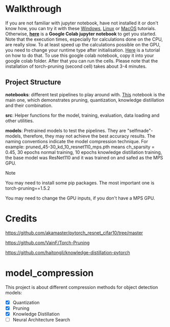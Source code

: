 # Walkthrough

If you are not familiar with jupyter notebook, have not installed it or don't know how, you can try it with these [Windows](https://www.youtube.com/watch?v=2WL-XTl2QYI), [Linux](https://www.digitalocean.com/community/tutorials/how-to-set-up-jupyter-notebook-with-python-3-on-ubuntu-18-04) or [MacOS](https://medium.com/@kishanck/virtual-environments-for-jupyter-notebooks-847b7a3b4da0) tutorials. Otherwise, [**here**](https://colab.research.google.com/drive/1Fst3pcZhvEDABsTkgONIlq21ZQ2CH8Iw?usp=sharing) is a **Google Colab jupyter notebook** to get you started. Note that the execution times, especially for calculations done on the CPU, are really slow. To at least speed up the calculations possible on the GPU, you need to change your runtime type after initialisation. [Here](https://www.youtube.com/watch?v=-9CLfrZISRw) is a tutorial on how to do that. To use this google colab notebook, copy it into your google colab folder. After that you can run the cells. Please note that the installation of torch-pruning (second cell) takes about 3-4 minutes.

## Project Structure

**notebooks**: different test pipelines to play around with. [This](https://github.com/ChrisKnaden/model-compression/blob/main/notebooks/resnet110_combined_model_compression.ipynb) notebook is the main one, which demonstrates pruning, quantization, knowledge distillation and their combination. 

**src**: Helper functions for the model, training, evaluation, data loading and other utilities.

**models**: Pretrained models to test the pipelines. They are "selfmade"-models, therefore, they may not achieve the best accuracy results. The naming conventions indicate the model compression technique. For example: pruned_45-30_kd_10_resnet110_mps.pth means ch_sparsity = 0.45, 30 epochs normal training, 10 epochs knowledge distillation training, the base model was ResNet110 and it was trained on and safed as the MPS GPU.

>[!NOTE]
> You may need to install some pip packages. The most important one is torch-pruning==1.5.2
> 
>You may need to change the GPU inputs, if you don't have a MPS GPU.

# Credits

https://github.com/akamaster/pytorch_resnet_cifar10/tree/master

https://github.com/VainF/Torch-Pruning

https://github.com/haitongli/knowledge-distillation-pytorch

# model_compression

This project is about different compression methods for object detection models:

- [x] Quantization
- [x] Pruning
- [x] Knowledge Distillation
- [ ] Neural Architecture Search
